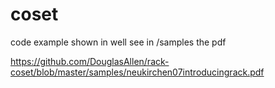 # coset
code example shown in well see in /samples  the pdf

https://github.com/DouglasAllen/rack-coset/blob/master/samples/neukirchen07introducingrack.pdf
